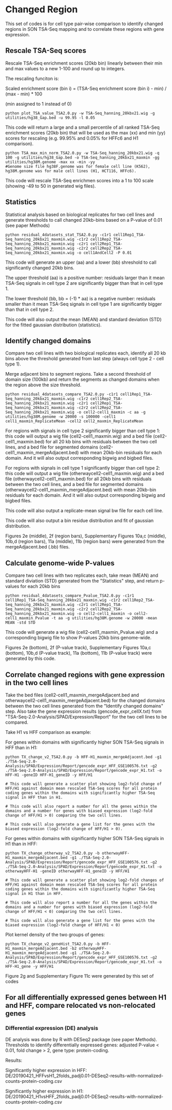 # Changed Region
This set of codes is for cell type pair-wise comparison to identify changed regions in SON TSA-Seq mapping and to correlate these regions with gene expression.

## Rescale TSA-Seq scores
Rescale TSA-Seq enrichment scores (20kb bin) linearly between their min and max values to a new 1-100 and round up to integers. 

The rescaling funciton is:

Scaled enrichment score (bin i) = (TSA-Seq enrichment score (bin i) - min) / (max - min) * 100

(min assigned to 1 instead of 0)

```shell
python plot_TSA_value_TSA2.0.py -w TSA-Seq_hanning_20kbx21.wig -g utilities/hg38_Gap.bed -u 99.95 -l 0.05
```
This code will return a large and a small percentile of all ranked TSA-Seq enrichment scores (20kb bin) that will be used as the max (xx) and min (yy) scores for rescaling (e.g. 99.95% and 0.05% for HFFc6 and H1 comparison).

```shell
python TSA_max_min_norm_TSA2.0.py -w TSA-Seq_hanning_20kbx21.wig -q 100 -g utilities/hg38_Gap.bed -o TSA-Seq_hanning_20kbx21_maxmin -gg utilities/hg38M.genome -max xx -min -yy
#Genome size file hg38F.genome was for female cell line (K562), hg38M.genome was for male cell lines (H1, HCT116, HFFc6).
```
This code will rescale TSA-Seq enrichmen scores into a 1 to 100 scale (showing -49 to 50 in generated wig files).

## Statistics
Statistical analysis based on biological replicates for two cell lines and generate thresholds to call changed 20kb-bins based on a P-value of 0.01 (see paper Methods)

```shell
python residual_4datasets_stat_TSA2.0.py -c1r1 cell1Rep1_TSA-Seq_hanning_20kbx21_maxmin.wig -c1r2 cell1Rep2_TSA-Seq_hanning_20kbx21_maxmin.wig -c2r1 cell2Rep1_TSA-Seq_hanning_20kbx21_maxmin.wig -c2r2 cell2Rep2_TSA-Seq_hanning_20kbx21_maxmin.wig -o cell1AndCell2 -P 0.01
```
This code will generate an upper (aa) and a lower (bb) shreshold to call significantly changed 20kb bins. 

The upper threshold (aa) is a positive number: residuals larger than it mean TSA-Seq signals in cell type 2 are significantly bigger than that in cell type 1.

The lower threshold (bb, bb = (-1) * aa) is a negative number: residuals smaller than it mean TSA-Seq signals in cell type 1 are significantly bigger than that in cell type 2.

This code will also output the mean (MEAN) and standard deviation (STD) for the fitted gaussian distribution (statistics). 

## Identify changed domains
Compare two cell lines with two biological replicates each, identify all 20 kb bins above the threshold generated from last step (always cell type 2 - cell type 1).

Merge adjacent bins to segment regions. Take a second threshold of domain size (100kb) and return the segments as changed domains when the region above the size threshold.

```shell
python residual_4datasets_compare_TSA2.0.py -c1r1 cell1Rep1_TSA-Seq_hanning_20kbx21_maxmin.wig -c1r2 cell1Rep2_TSA-Seq_hanning_20kbx21_maxmin.wig -c2r1 cell2Rep1_TSA-Seq_hanning_20kbx21_maxmin.wig -c2r2 cell2Rep2_TSA-Seq_hanning_20kbx21_maxmin.wig -o cell2-cell1_maxmin -c aa -g utilities/hg38M.genome -w 20000 -s 100000 -cell1 cell1_maxmin_ReplicateMean -cell2 cell2_maxmin_ReplicateMean
```

For regions with signals in cell type 2 significantly bigger than cell type 1: this code will output a wig file (cell2-cell1_maxmin.wig) and a bed file (cell2-cell1_maxmin.bed) for all 20 kb bins with residuals between the two cell lines, and a bed file for segmented domains (cell2-cell1_maxmin_mergeAdjacent.bed) with mean 20kb-bin residuals for each domain. And it will also output corresponding bigwig and bigbed files.


For regions with signals in cell type 1 significantly bigger than cell type 2: this code will output a wig file (otherwaycell2-cell1_maxmin.wig) and a bed file (otherwaycell2-cell1_maxmin.bed) for all 20kb bins with residuals between the two cell lines, and a bed file for segmented domains (otherwaycell2-cell1_maxmin_mergeAdjacent.bed) with mean 20kb-bin residuals for each domain. And it will also output corresponding bigwig and bigbed files.

This code will also output a replicate-mean signal bw file for each cell line.

This code will also output a bin residue distribution and fit of gaussian distribution.

Figures 2e (middle), 2f (region bars), Supplementary Figures 10a,c (middle), 10b,d (region bars), 11a (middle), 11b (region bars) were generated from the mergeAdjacent.bed (.bb) files.

## Calculate genome-wide P-values
Compare two cell lines with two replicates each, take mean (MEAN) and standard diviation (STD) generated from the "Statistics" step, and return p-values for each 20kb bins


```shell
python residual_4datasets_compare_Pvalue_TSA2.0.py -c1r1 cell1Rep1_TSA-Seq_hanning_20kbx21_maxmin.wig -c1r2 cell1Rep2_TSA-Seq_hanning_20kbx21_maxmin.wig -c2r1 cell2Rep1_TSA-Seq_hanning_20kbx21_maxmin.wig -c2r2 cell2Rep2_TSA-Seq_hanning_20kbx21_maxmin.wig -o cell2-cell1_maxmin -o cell2-cell1_maxmin_Pvalue -t aa -g utilities/hg38M.genome -w 20000 -mean MEAN -std STD
```

This code will generate a wig file (cell2-cell1_maxmin_Pvalue.wig) and a corresponding bigwig file to show P-values 20kb bins genome-wide.

Figures 2e (bottom), 2f (P-value track), Supplementary Figures 10a,c (bottom), 10b,d (P-value track), 11a (bottom), 11b (P-value track) were generated by this code.

## Correlate changed regions with gene expression in the two cell lines

Take the bed files (cell2-cell1_maxmin_mergeAdjacent.bed and otherwaycell2-cell1_maxmin_mergeAdjacent.bed) for the changed domains between the two cell lines generated from the "Identify changed domains" step. Also take the gene expression results (gencode_expr_cellX.txt) from "TSA-Seq-2.0-Analysis/SPAD/Expression/Report" for the two cell lines to be compared.

Take H1 vs HFF comparison as example:


For genes within domains with significantly higher SON TSA-Seq signals in HFF than in H1:

```shell
python TX_change_v2_TSA2.0.py -b HFF-H1_maxmin_mergeAdjacent.bed -g1 ./TSA-Seq-2.0-Analysis/SPAD/Expression/Report/gencode_expr_HFF_GSE100576.txt -g2 ./TSA-Seq-2.0-Analysis/SPAD/Expression/Report/gencode_expr_H1.txt -o HFF-H1 -geneID HFF-H1_geneID -y HFF/H1

# This code will generate a scatter plot showing log2-fold change of HFF/H1 against domain mean rescaled TSA-Seq scores for all protein coding genes within the domains with significantly higher TSA-Seq signal in HFF than in H1.

# This code will also report a number for all the genes within the domains and a number for genes with biased expression (log2-fold change of HFF/H1 > 0) comparing the two cell lines.

# This code will also generate a gene list for the genes with the biased expression (log2-fold change of HFF/H1 > 0).
```


For genes within domains with significantly higher SON TSA-Seq signals in H1 than in HFF:

```shell
python TX_change_otherway_v2_TSA2.0.py -b otherwayHFF-H1_maxmin_mergeAdjacent.bed -g1 ./TSA-Seq-2.0-Analysis/SPAD/Expression/Report/gencode_expr_HFF_GSE100576.txt -g2 ./TSA-Seq-2.0-Analysis/SPAD/Expression/Report/gencode_expr_H1.txt -o otherwayHFF-H1 -geneID otherwayHFF-H1_geneID -y HFF/H1

# This code will generate a scatter plot showing log2-fold changes of HFF/H1 against domain mean rescaled TSA-Seq scores for all protein coding genes within the domains with significantly higher TSA-Seq signal in H1 than in HFF.

# This code will also report a number for all the genes within the domains and a number for genes with biased expression (log2-fold change of HFF/H1 < 0) comparing the two cell lines.

# This code will also generate a gene list for the genes with the biased expression (log2-fold change of HFF/H1 < 0)
```


Plot kernel density of the two groups of genes:

```shell
python TX_change_v2_geneHist_TSA2.0.py -b HFF-H1_maxmin_mergeAdjacent.bed -b2 otherwayHFF-H1_maxmin_mergeAdjacent.bed -g1 ./TSA-Seq-2.0-Analysis/SPAD/Expression/Report/gencode_expr_HFF_GSE100576.txt -g2 ./TSA-Seq-2.0-Analysis/SPAD/Expression/Report/gencode_expr_H1.txt -o HFF-H1_gene -y HFF/H1
```

Figure 2g and Supplementary Figure 11c were generated by this set of codes


## For all differentially expressed genes between H1 and HFF, compare relocated vs non-relocated genes

### Differential expression (DE) analysis
DE analysis was done by R with DESeq2 package (see paper Methods). Thresholds to identify differentially expressed genes: adjusted P-value < 0.01, fold change > 2, gene type: protein-coding.

Results: 

Significantly higher expression in HFF: 
DE/20190421_HFFvsH1_2folds_padj0.01-DESeq2-results-with-normalized-counts-protein-coding.csv

Significantly higher expression in H1: 
DE/20190421_H1vsHFF_2folds_padj0.01-DESeq2-results-with-normalized-counts-protein-coding.csv

### 
